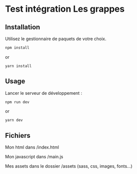 # Test intégration Les grappes


## Installation

Utilisez le gestionnaire de paquets de votre choix.

```bash
npm install
```
or
```bash
yarn install
```

## Usage

Lancer le serveur de développement :

```bash
npm run dev
```
or
```bash
yarn dev
```

## Fichiers

Mon html dans /index.html

Mon javascript dans /main.js

Mes assets dans le dossier /assets (sass, css, images, fonts...)